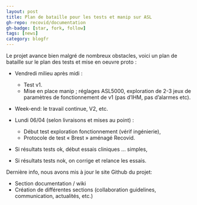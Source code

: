 ```yaml
---
layout: post
title: Plan de bataille pour les tests et manip sur ASL
gh-repo: recovid/documentation
gh-badge: [star, fork, follow]
tags: [news]
category: blogfr
---
```


Le projet avance bien malgré de nombreux obstacles, voici un plan de bataille sur le plan des tests et mise en oeuvre proto :

- Vendredi milieu après midi :
  - Test v1.
  - Mise en place manip ; réglages ASL5000, exploration de 2-3 jeux de paramètres de fonctionnement de v1 (pas d’IHM, pas d’alarmes etc).
- Week-end: le travail continue, V2, etc.
- Lundi 06/04 (selon livraisons et mises au point) :
  - Début test exploration fonctionnement (vérif ingénierie),
  - Protocole de test « Brest » aménagé Recovid.

- Si résultats tests ok, début essais cliniques ... simples,
- Si résultats tests nok, on corrige et relance les essais.

Dernière info, nous avons mis à jour le site Github du projet:

- Section documentation / wiki
- Création de différentes sections (collaboration guidelines, communication, actualités, etc.)
